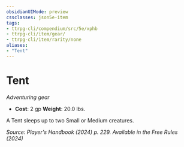 ```yaml
---
obsidianUIMode: preview
cssclasses: json5e-item
tags:
- ttrpg-cli/compendium/src/5e/xphb
- ttrpg-cli/item/gear/
- ttrpg-cli/item/rarity/none
aliases: 
- "Tent"
---
```

# Tent
*Adventuring gear*  


- **Cost**: 2 gp
**Weight**: 20.0 lbs.

A Tent sleeps up to two Small or Medium creatures.

*Source: Player's Handbook (2024) p. 229. Available in the Free Rules (2024)*